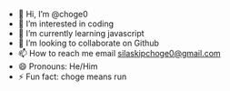 - 👋 Hi, I’m @choge0
- 👀 I’m interested in coding
- 🌱 I’m currently learning javascript
- 💞️ I’m looking to collaborate on Github
- 📫 How to reach me email silaskipchoge0@gmail.com
- 😄 Pronouns: He/Him
- ⚡ Fun fact: choge means run

<!---
choge0/choge0 is a ✨ special ✨ repository because its `README.md` (this file) appears on your GitHub profile.
You can click the Preview link to take a look at your changes.
--->
